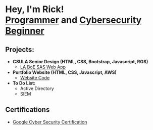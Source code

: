 <h1>Hey, I'm Rick! <br/><a href="https://github.com/RMiranda323">Programmer</a> and <a href="https://www.linkedin.com/in/rimranda-cs/">Cybersecurity Beginner</a></h1>

<h2>Projects:</h2>

- <b>CSULA Senior Design (HTML, CSS, Bootstrap, Javascript, ROS) </b>
  - [LA BoE SAS Web App](https://github.com/RMiranda323/BOE_Sidewalk_UI)
- <b>Portfolio Website (HTML, CSS, Javascript, AWS)</b>
  - [Website Code](https://github.com/RMiranda323/PortfolioWebsite)
- <b>To Do List:</b>
   - Active Directory
   - SIEM

<h2>Certifications</h2>

- [Google Cyber Security Certification](https://coursera.org/share/34b9d40466d105e9ef67909f06faaf3d)


